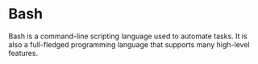 # Bash
Bash is a command-line scripting language used to automate tasks. It is also a full-fledged programming language that supports many high-level features.